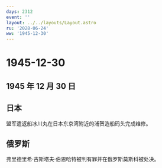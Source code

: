 ```yaml
---
days: 2312
event: ''
layout: ../../layouts/Layout.astro
ru: '2028-06-24'
ww: '1945-12-30'
---
```


# 1945-12-30

## 1945 年 12 月 30 日

## 日本

盟军遣返船冰川丸在日本东京湾附近的浦贺造船码头完成维修。

## 俄罗斯

弗里德里希·古斯塔夫·伯恩哈特被判有罪并在俄罗斯莫斯科被处决。